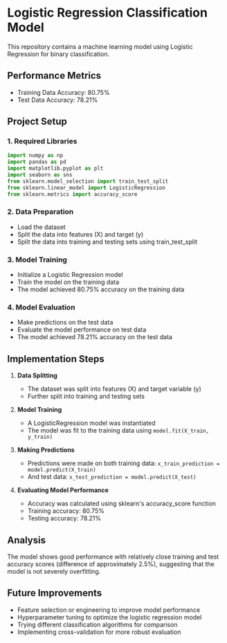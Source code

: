 # Logistic Regression Classification Model

This repository contains a machine learning model using Logistic Regression for binary classification.

## Performance Metrics
- Training Data Accuracy: 80.75%
- Test Data Accuracy: 78.21%

## Project Setup

### 1. Required Libraries
```python
import numpy as np
import pandas as pd
import matplotlib.pyplot as plt
import seaborn as sns
from sklearn.model_selection import train_test_split
from sklearn.linear_model import LogisticRegression
from sklearn.metrics import accuracy_score
```

### 2. Data Preparation
- Load the dataset 
- Split the data into features (X) and target (y)
- Split the data into training and testing sets using train_test_split

### 3. Model Training
- Initialize a Logistic Regression model
- Train the model on the training data
- The model achieved 80.75% accuracy on the training data

### 4. Model Evaluation
- Make predictions on the test data
- Evaluate the model performance on test data
- The model achieved 78.21% accuracy on the test data

## Implementation Steps

1. **Data Splitting**
   - The dataset was split into features (X) and target variable (y)
   - Further split into training and testing sets

2. **Model Training**
   - A LogisticRegression model was instantiated
   - The model was fit to the training data using `model.fit(X_train, y_train)`

3. **Making Predictions**
   - Predictions were made on both training data: `x_train_prediction = model.predict(X_train)`
   - And test data: `x_test_prediction = model.predict(X_test)`

4. **Evaluating Model Performance**
   - Accuracy was calculated using sklearn's accuracy_score function
   - Training accuracy: 80.75%
   - Testing accuracy: 78.21%

## Analysis
The model shows good performance with relatively close training and test accuracy scores (difference of approximately 2.5%), suggesting that the model is not severely overfitting.

## Future Improvements
- Feature selection or engineering to improve model performance
- Hyperparameter tuning to optimize the logistic regression model
- Trying different classification algorithms for comparison
- Implementing cross-validation for more robust evaluation
